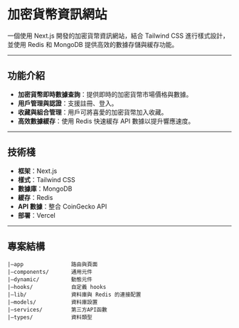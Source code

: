 # **加密貨幣資訊網站**

一個使用 Next.js 開發的加密貨幣資訊網站，結合 Tailwind CSS 進行樣式設計，並使用 Redis 和 MongoDB 提供高效的數據存儲與緩存功能。

---

## **功能介紹**

- **加密貨幣即時數據查詢**：提供即時的加密貨幣市場價格與數據。
- **用戶管理與認證**：支援註冊、登入。
- **收藏與組合管理**：用戶可將喜愛的加密貨幣加入收藏。
- **高效數據緩存**：使用 Redis 快速緩存 API 數據以提升響應速度。

---

## **技術棧**

- **框架**：Next.js
- **樣式**：Tailwind CSS
- **數據庫**：MongoDB
- **緩存**：Redis
- **API 數據**：整合 CoinGecko API
- **部署**：Vercel

---

## **專案結構**

```plaintext
|—app               路由與頁面
|—components/       通用元件
|—dynamic/          動態元件
|—hooks/            自定義 hooks
|—lib/              資料庫與 Redis 的連接配置
|—models/           資料庫設置
|—services/         第三方API函數
|—types/            資料類型
```
